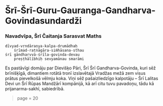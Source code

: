 # Šrī-Šrī-Guru-Gauranga-Gandharva-Govindasundardži

### Navadvīpa, Šrī Čaitanja Sarasvat Maths

    dīvyad-vṛndāraṇya-kalpa-drumādhaḥ
        śrīmad-ratnāgāra-siṁhāsana-sthau
    śrī gāndharvvā-śrīla-govinda-devau
        preṣṭhālībhiḥ sevyamānau smarāmi

Es pastāvīgi domāju par Dievišķo Pāri, Šrī Šrī Gandharva-Govinda, kuri sēž brīnišķīgā, dimantiem rotātā tronī izslavētajā Vradžas mežā zem visus prātus pievelkošā vēlmju koka. Viņi sēž pašaizliedzīgo kalpotāju – Šrī Lalitas Devi un Šrī Rūpas Mandžārī kompānijā, kā arī citu tuvu pavadoņu, tādu kā prijanarma-sakhī, sabiedrībā.


> page = 20
